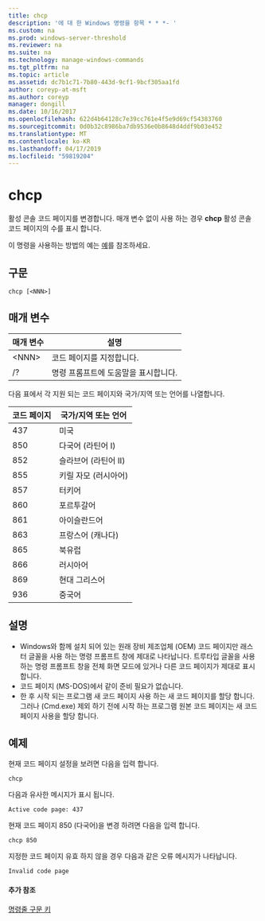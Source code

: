 ```yaml
---
title: chcp
description: '에 대 한 Windows 명령을 항목 * * *- '
ms.custom: na
ms.prod: windows-server-threshold
ms.reviewer: na
ms.suite: na
ms.technology: manage-windows-commands
ms.tgt_pltfrm: na
ms.topic: article
ms.assetid: dc7b1c71-7b80-443d-9cf1-9bcf305aa1fd
author: coreyp-at-msft
ms.author: coreyp
manager: dongill
ms.date: 10/16/2017
ms.openlocfilehash: 622d4b64128c7e39cc761e4f5e9d69cf54383760
ms.sourcegitcommit: 0d0b32c8986ba7db9536e0b8648d4ddf9b03e452
ms.translationtype: MT
ms.contentlocale: ko-KR
ms.lasthandoff: 04/17/2019
ms.locfileid: "59819204"
---
```

# <a name="chcp"></a>chcp



활성 콘솔 코드 페이지를 변경합니다. 매개 변수 없이 사용 하는 경우 **chcp** 활성 콘솔 코드 페이지의 수를 표시 합니다.

이 명령을 사용하는 방법의 예는 [예](#BKMK_examples)를 참조하세요.

## <a name="syntax"></a>구문

```
chcp [<NNN>]
```

## <a name="parameters"></a>매개 변수

|매개 변수|설명|
|---------|-----------|
|\<NNN>|코드 페이지를 지정합니다.|
|/?|명령 프롬프트에 도움말을 표시합니다.|

다음 표에서 각 지원 되는 코드 페이지와 국가/지역 또는 언어를 나열합니다.

|코드 페이지|국가/지역 또는 언어|
|---------|--------------------------|
|437|미국|
|850|다국어 (라틴어 I)|
|852|슬라브어 (라틴어 II)|
|855|키릴 자모 (러시아어)|
|857|터키어|
|860|포르투갈어|
|861|아이슬란드어|
|863|프랑스어 (캐나다)|
|865|북유럽|
|866|러시아어|
|869|현대 그리스어|
|936|중국어|

## <a name="remarks"></a>설명

-   Windows와 함께 설치 되어 있는 원래 장비 제조업체 (OEM) 코드 페이지만 래스터 글꼴을 사용 하는 명령 프롬프트 창에 제대로 나타납니다. 트루타입 글꼴을 사용 하는 명령 프롬프트 창을 전체 화면 모드에 있거나 다른 코드 페이지가 제대로 표시 합니다.
-   코드 페이지 (MS-DOS)에서 같이 준비 필요가 없습니다.
-   한 후 시작 되는 프로그램 새 코드 페이지 사용 하는 새 코드 페이지를 할당 합니다. 그러나 (Cmd.exe) 제외 하기 전에 시작 하는 프로그램 원본 코드 페이지는 새 코드 페이지 사용을 할당 합니다.

## <a name="BKMK_examples"></a>예제

현재 코드 페이지 설정을 보려면 다음을 입력 합니다.
```
chcp
```
다음과 유사한 메시지가 표시 됩니다.

`Active code page: 437`

현재 코드 페이지 850 (다국어)을 변경 하려면 다음을 입력 합니다.
```
chcp 850
```
지정한 코드 페이지 유효 하지 않을 경우 다음과 같은 오류 메시지가 나타납니다.

`Invalid code page`

#### <a name="additional-references"></a>추가 참조

[명령줄 구문 키](command-line-syntax-key.md)
